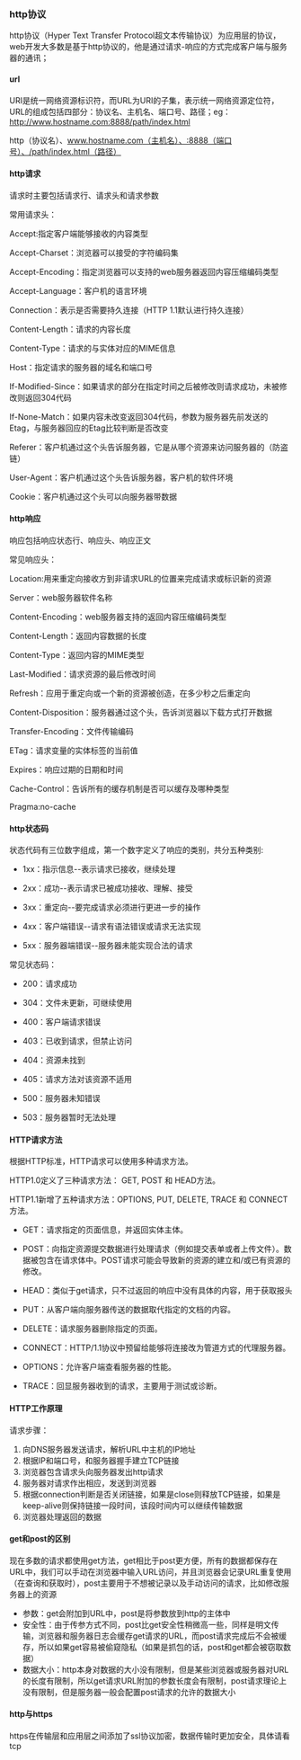### http协议

http协议（Hyper Text Transfer Protocol超文本传输协议）为应用层的协议，web开发大多数是基于http协议的，他是通过请求-响应的方式完成客户端与服务器的通讯；



#### url

URI是统一网络资源标识符，而URL为URI的子集，表示统一网络资源定位符，URL的组成包括四部分：协议名、主机名、端口号、路径；eg：http://www.hostname.com:8888/path/index.html

http（协议名）、www.hostname.com（主机名）、:8888（端口号）、/path/index.html（路径）



#### http请求

请求时主要包括请求行、请求头和请求参数

常用请求头：

Accept:指定客户端能够接收的内容类型

Accept-Charset：浏览器可以接受的字符编码集

Accept-Encoding：指定浏览器可以支持的web服务器返回内容压缩编码类型

Accept-Language：客户机的语言环境

Connection：表示是否需要持久连接（HTTP 1.1默认进行持久连接）

Content-Length：请求的内容长度

Content-Type：请求的与实体对应的MIME信息

Host：指定请求的服务器的域名和端口号

If-Modified-Since：如果请求的部分在指定时间之后被修改则请求成功，未被修改则返回304代码

If-None-Match：如果内容未改变返回304代码，参数为服务器先前发送的Etag，与服务器回应的Etag比较判断是否改变

Referer：客户机通过这个头告诉服务器，它是从哪个资源来访问服务器的（防盗链）

User-Agent：客户机通过这个头告诉服务器，客户机的软件环境

Cookie：客户机通过这个头可以向服务器带数据



#### http响应

响应包括响应状态行、响应头、响应正文

常见响应头：

Location:用来重定向接收方到非请求URL的位置来完成请求或标识新的资源

Server：web服务器软件名称

Content-Encoding：web服务器支持的返回内容压缩编码类型

Content-Length：返回内容数据的长度

Content-Type：返回内容的MIME类型

Last-Modified：请求资源的最后修改时间

Refresh：应用于重定向或一个新的资源被创造，在多少秒之后重定向

Content-Disposition：服务器通过这个头，告诉浏览器以下载方式打开数据

Transfer-Encoding：文件传输编码

ETag：请求变量的实体标签的当前值

Expires：响应过期的日期和时间

Cache-Control：告诉所有的缓存机制是否可以缓存及哪种类型

Pragma:no-cache



#### http状态码

状态代码有三位数字组成，第一个数字定义了响应的类别，共分五种类别:

- 1xx：指示信息--表示请求已接收，继续处理


- 2xx：成功--表示请求已被成功接收、理解、接受


- 3xx：重定向--要完成请求必须进行更进一步的操作


- 4xx：客户端错误--请求有语法错误或请求无法实现


- 5xx：服务器端错误--服务器未能实现合法的请求

常见状态码：

- 200：请求成功


- 304：文件未更新，可继续使用


- 400：客户端请求错误


- 403：已收到请求，但禁止访问


- 404：资源未找到
- 405：请求方法对该资源不适用


- 500：服务器未知错误


- 503：服务器暂时无法处理



#### HTTP请求方法

根据HTTP标准，HTTP请求可以使用多种请求方法。

HTTP1.0定义了三种请求方法： GET, POST 和 HEAD方法。

HTTP1.1新增了五种请求方法：OPTIONS, PUT, DELETE, TRACE 和 CONNECT 方法。

- GET：请求指定的页面信息，并返回实体主体。


- POST：向指定资源提交数据进行处理请求（例如提交表单或者上传文件）。数据被包含在请求体中。POST请求可能会导致新的资源的建立和/或已有资源的修改。


- HEAD：类似于get请求，只不过返回的响应中没有具体的内容，用于获取报头


- PUT：从客户端向服务器传送的数据取代指定的文档的内容。


- DELETE：请求服务器删除指定的页面。


- CONNECT：HTTP/1.1协议中预留给能够将连接改为管道方式的代理服务器。


- OPTIONS：允许客户端查看服务器的性能。


- TRACE：回显服务器收到的请求，主要用于测试或诊断。



#### HTTP工作原理

请求步骤：

1. 向DNS服务器发送请求，解析URL中主机的IP地址
2. 根据IP和端口号，和服务器握手建立TCP链接
3. 浏览器包含请求头向服务器发出http请求
4. 服务器对请求作出相应，发送到浏览器
5. 根据connection判断是否关闭链接，如果是close则释放TCP链接，如果是keep-alive则保持链接一段时间，该段时间内可以继续传输数据
6. 浏览器处理返回的数据

#### get和post的区别

现在多数的请求都使用get方法，get相比于post更方便，所有的数据都保存在URL中，我们可以手动在浏览器中输入URL访问，并且浏览器会记录URL重复使用（在查询和获取时），post主要用于不想被记录以及手动访问的请求，比如修改服务器上的资源

- 参数：get会附加到URL中，post是将参数放到http的主体中
- 安全性：由于传参方式不同，post比get安全性稍微高一些，同样是明文传输，浏览器和服务器日志会缓存get请求的URL，而post请求完成后不会被缓存，所以如果get容易被偷窥隐私（如果是抓包的话，post和get都会被窃取数据）
- 数据大小：http本身对数据的大小没有限制，但是某些浏览器或服务器对URL的长度有限制，所以get请求URL附加的参数长度会有限制，post请求理论上没有限制，但是服务器一般会配置post请求的允许的数据大小

#### http与https

https在传输层和应用层之间添加了ssl协议加密，数据传输时更加安全，具体请看tcp

